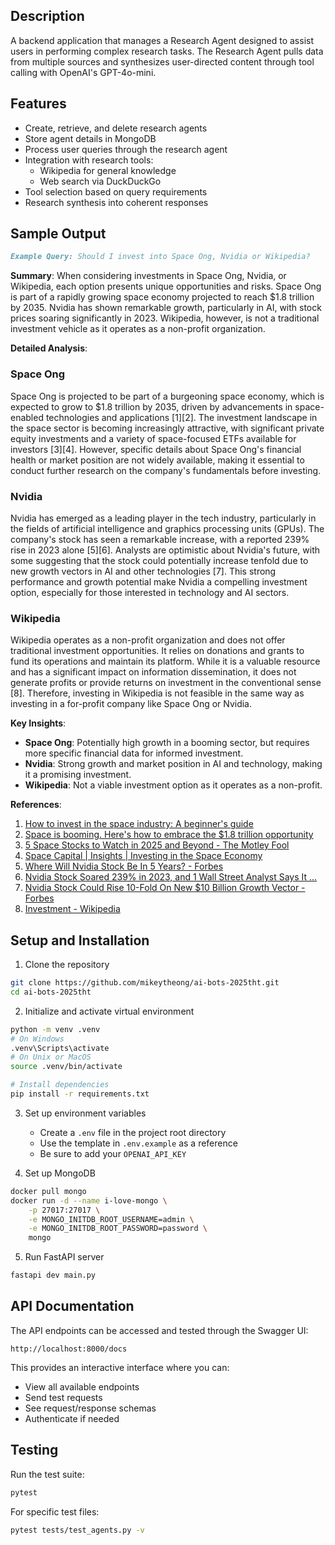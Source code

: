 ## Description

A backend application that manages a Research Agent designed to assist users in performing complex research tasks. The Research Agent pulls data from multiple sources and synthesizes user-directed content through tool calling with OpenAI's GPT-4o-mini.

## Features

- Create, retrieve, and delete research agents
- Store agent details in MongoDB
- Process user queries through the research agent
- Integration with research tools:
  - Wikipedia for general knowledge
  - Web search via DuckDuckGo
- Tool selection based on query requirements
- Research synthesis into coherent responses

## Sample Output

```markdown
Example Query: Should I invest into Space Ong, Nvidia or Wikipedia?
```


**Summary**: When considering investments in Space Ong, Nvidia, or Wikipedia, each option presents unique opportunities and risks. Space Ong is part of a rapidly growing space economy projected to reach $1.8 trillion by 2035. Nvidia has shown remarkable growth, particularly in AI, with stock prices soaring significantly in 2023. Wikipedia, however, is not a traditional investment vehicle as it operates as a non-profit organization.

**Detailed Analysis**:

### Space Ong
Space Ong is projected to be part of a burgeoning space economy, which is expected to grow to $1.8 trillion by 2035, driven by advancements in space-enabled technologies and applications [1][2]. The investment landscape in the space sector is becoming increasingly attractive, with significant private equity investments and a variety of space-focused ETFs available for investors [3][4]. However, specific details about Space Ong's financial health or market position are not widely available, making it essential to conduct further research on the company's fundamentals before investing.

### Nvidia
Nvidia has emerged as a leading player in the tech industry, particularly in the fields of artificial intelligence and graphics processing units (GPUs). The company's stock has seen a remarkable increase, with a reported 239% rise in 2023 alone [5][6]. Analysts are optimistic about Nvidia's future, with some suggesting that the stock could potentially increase tenfold due to new growth vectors in AI and other technologies [7]. This strong performance and growth potential make Nvidia a compelling investment option, especially for those interested in technology and AI sectors.

### Wikipedia
Wikipedia operates as a non-profit organization and does not offer traditional investment opportunities. It relies on donations and grants to fund its operations and maintain its platform. While it is a valuable resource and has a significant impact on information dissemination, it does not generate profits or provide returns on investment in the conventional sense [8]. Therefore, investing in Wikipedia is not feasible in the same way as investing in a for-profit company like Space Ong or Nvidia.

**Key Insights**:
- **Space Ong**: Potentially high growth in a booming sector, but requires more specific financial data for informed investment.
- **Nvidia**: Strong growth and market position in AI and technology, making it a promising investment.
- **Wikipedia**: Not a viable investment option as it operates as a non-profit.

**References**:
1. [How to invest in the space industry: A beginner's guide](https://www.bankrate.com/investing/how-to-invest-in-space/)
2. [Space is booming. Here's how to embrace the $1.8 trillion opportunity](https://www.weforum.org/stories/2024/04/space-economy-technology-invest-rocket-opportunity/)
3. [5 Space Stocks to Watch in 2025 and Beyond - The Motley Fool](https://www.fool.com/investing/stock-market/market-sectors/industrials/space-stocks/)
4. [Space Capital | Insights | Investing in the Space Economy](https://www.spacecapital.com/publications/investing-in-the-space-economy)
5. [Where Will Nvidia Stock Be In 5 Years? - Forbes](https://www.forbes.com/sites/investor-hub/article/where-will-nvidia-nvda-stock-be-5-years/)
6. [Nvidia Stock Soared 239% in 2023, and 1 Wall Street Analyst Says It ...](https://www.fool.com/investing/2024/03/20/nvidia-stock-soared-239-in-2023-and-1-wall-street/)
7. [Nvidia Stock Could Rise 10-Fold On New $10 Billion Growth Vector - Forbes](https://www.forbes.com/sites/petercohan/2024/06/09/nvidia-stock-could-rise-10-fold-on-new-10-billion-growth-vector/)
8. [Investment - Wikipedia](https://en.wikipedia.org/wiki/Investment)



## Setup and Installation

1. Clone the repository
```bash
git clone https://github.com/mikeytheong/ai-bots-2025tht.git
cd ai-bots-2025tht
```

2. Initialize and activate virtual environment
```bash
python -m venv .venv
# On Windows
.venv\Scripts\activate
# On Unix or MacOS
source .venv/bin/activate

# Install dependencies
pip install -r requirements.txt
```

3. Set up environment variables
   - Create a `.env` file in the project root directory
   - Use the template in `.env.example` as a reference
   - Be sure to add your `OPENAI_API_KEY` 

4. Set up MongoDB
```bash
docker pull mongo
docker run -d --name i-love-mongo \
    -p 27017:27017 \
    -e MONGO_INITDB_ROOT_USERNAME=admin \
    -e MONGO_INITDB_ROOT_PASSWORD=password \
    mongo
```

5. Run FastAPI server
```bash
fastapi dev main.py
```

## API Documentation

The API endpoints can be accessed and tested through the Swagger UI:
```
http://localhost:8000/docs
```

This provides an interactive interface where you can:
- View all available endpoints
- Send test requests
- See request/response schemas
- Authenticate if needed

## Testing

Run the test suite:
```bash
pytest
```

For specific test files:
```bash
pytest tests/test_agents.py -v
```